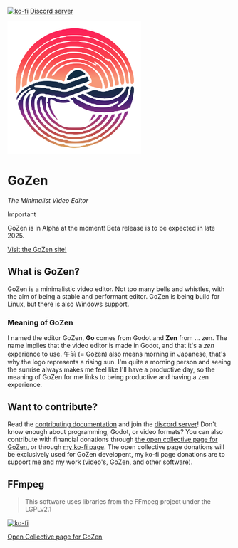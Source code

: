 [![ko-fi](https://ko-fi.com/img/githubbutton_sm.svg)](https://ko-fi.com/R6R4M1UM6)
[Discord server](https://discord.gg/BdbUf7VKYC)

<img src="./assets/logo.svg" alt="GoZen Logo" width="300"/>

# GoZen
*The Minimalist Video Editor*

> [!IMPORTANT]  
> GoZen is in Alpha at the moment! Beta release is to be expected in late 2025.

[Visit the GoZen site!](https://voylinsgamedevjourney.github.io/gozen/)

## What is GoZen?
GoZen is a minimalistic video editor. Not too many bells and whistles, with the aim of being a stable and performant editor. GoZen is being build for Linux, but there is also Windows support.

### Meaning of GoZen
I named the editor GoZen, **Go** comes from Godot and **Zen** from ... zen. The name implies that the video editor is made in Godot, and that it's a _zen_ experience to use. 午前 (= Gozen) also means morning in Japanese, that's why the logo represents a rising sun. I'm quite a morning person and seeing the sunrise always makes me feel like I'll have a productive day, so the meaning of GoZen for me links to being productive and having a zen experience.

## Want to contribute?
Read the [contributing documentation](./CONTRIBUTING.md) and join the [discord server](https://discord.gg/BdbUf7VKYC)! Don't know enough about programming, Godot, or video formats? You can also contribute with financial donations through [the open collective page for GoZen](opencollective.com/gozen), or through [my ko-fi page](https://ko-fi.com/voylin). The open collective page donations will be exclusively used for GoZen developent, my ko-fi page donations are to support me and my work (video's, GoZen, and other software).

## FFmpeg

> This software uses libraries from the FFmpeg project under the LGPLv2.1

[![ko-fi](https://ko-fi.com/img/githubbutton_sm.svg)](https://ko-fi.com/R6R4M1UM6)

[Open Collective page for GoZen](https://opencollective.com/gozen)


